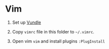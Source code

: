 # Vim

1. Set up [Vundle](https://github.com/VundleVim/Vundle.vim)

2. Copy `vimrc` file in this folder to `~/.vimrc`.

3. Open vim `vim` and install plugins `:PlugInstall`
